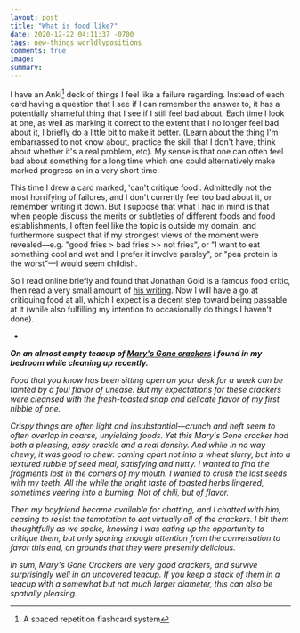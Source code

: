 ```yaml
---
layout: post
title: "What is food like?"
date: 2020-12-22 04:11:37 -0700
tags: new-things worldlypositions
comments: true
image:
summary:
---
```

I have an Anki[^1] deck of things I feel like a failure regarding. Instead of each card having a question that I see if I can remember the answer to, it has a potentially shameful thing that I see if I still feel bad about. Each time I look at one, as well as marking it correct to the extent that I no longer feel bad about it, I briefly do a little bit to make it better. (Learn about the thing I'm embarrassed to not know about, practice the skill that I don't have, think about whether it's a real problem, etc). My sense is that one can often feel bad about something for a long time which one could alternatively make marked progress on in a very short time.

This time I drew a card marked, 'can't critique food'. Admittedly not the most horrifying of failures, and I don't currently feel too bad about it, or remember writing it down. But I suppose that what I had in mind is that when people discuss the merits or subtleties of different foods and food establishments, I often feel like the topic is outside my domain, and furthermore suspect that if my strongest views of the moment were revealed&mdash;e.g. "good fries > bad fries >> not fries", or "I want to eat something cool and wet and I prefer it involve parsley", or "pea protein is the worst"&mdash;I would seem childish.

So I read online briefly and found that Jonathan Gold is a famous food critic, then read a very small amount of [his writing](https://www.eater.com/2018/7/23/17600982/jonathan-gold-best-work-reviews-writing). Now I will have a go at critiquing food at all, which I expect is a decent step toward being passable at it (while also fulfilling my intention to occasionally do things I haven't done).

*

***On an almost empty teacup of [Mary's Gone crackers](https://www.marysgonecrackers.com/) I found in my bedroom while cleaning up recently.***

*Food that you know has been sitting open on your desk for a week can be tainted by a foul flavor of unease. But my expectations for these crackers were cleansed with the fresh-toasted snap and delicate flavor of my first nibble of one.*

*Crispy things are often light and insubstantial&mdash;crunch and heft seem to often overlap in coarse, unyielding foods. Yet this Mary's Gone cracker had both a pleasing, easy crackle and a real density. And while in no way chewy, it was good to chew: coming apart not into a wheat slurry, but into a textured rubble of seed meal, satisfying and nutty. I wanted to find the fragments lost in the corners of my mouth. I wanted to crush the last seeds with my teeth. All the while the bright taste of toasted herbs lingered, sometimes veering into a burning. Not of chili, but of flavor.*

*Then my boyfriend became available for chatting, and I chatted with him, ceasing to resist the temptation to eat virtually all of the crackers. I bit them thoughtfully as we spoke, knowing I was eating up the opportunity to critique them, but only sparing enough attention from the conversation to favor this end, on grounds that they were presently delicious.*

*In sum, Mary's Gone Crackers are very good crackers, and survive surprisingly well in an uncovered teacup. If you keep a stack of them in a teacup with a somewhat but not much larger diameter, this can also be spatially pleasing.*

[^1]: A spaced repetition flashcard system
